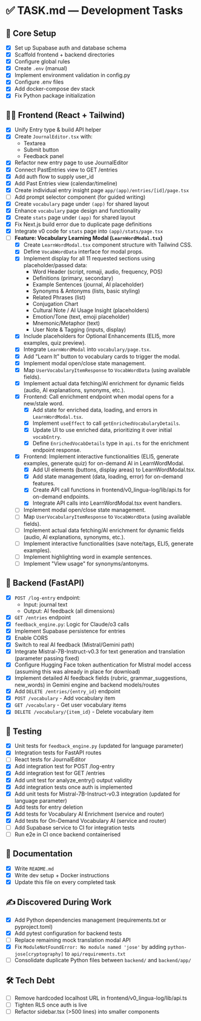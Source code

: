# ✅ TASK.md — Development Tasks

## 🧱 Core Setup
- [x] Set up Supabase auth and database schema
- [x] Scaffold frontend + backend directories
- [x] Configure global rules
- [x] Create `.env` (manual)
- [x] Implement environment validation in config.py
- [x] Configure .env files
- [x] Add docker-compose dev stack
- [x] Fix Python package initialization

## 🧑‍💻 Frontend (React + Tailwind)
- [x] Unify Entry type & build API helper
- [x] Create `JournalEditor.tsx` with:
  - Textarea
  - Submit button
  - Feedback panel
- [x] Refactor new entry page to use JournalEditor
- [x] Connect PastEntries view to GET /entries
- [x] Add auth flow to supply user_id
- [x] Add Past Entries view (calendar/timeline)
- [x] Create individual entry insight page `app/(app)/entries/[id]/page.tsx`
- [ ] Add prompt selector component (for guided writing)
- [x] Create `vocabulary` page under `(app)` for shared layout
- [x] Enhance `vocabulary` page design and functionality
- [x] Create `stats` page under `(app)` for shared layout
- [x] Fix Next.js build error due to duplicate page definitions
- [x] Integrate v0 code for `stats` page into `(app)/stats/page.tsx`
- [ ] **Feature: Vocabulary Learning Modal (`LearnWordModal.tsx`)**
  - [x] Create `LearnWordModal.tsx` component structure with Tailwind CSS.
  - [x] Define `VocabWordData` interface for modal props.
  - [x] Implement display for all 11 requested sections using placeholder/passed data:
    - Word Header (script, romaji, audio, frequency, POS)
    - Definitions (primary, secondary)
    - Example Sentences (journal, AI placeholder)
    - Synonyms & Antonyms (lists, basic styling)
    - Related Phrases (list)
    - Conjugation Chart
    - Cultural Note / AI Usage Insight (placeholders)
    - Emotion/Tone (text, emoji placeholder)
    - Mnemonic/Metaphor (text)
    - User Note & Tagging (inputs, display)
  - [x] Include placeholders for Optional Enhancements (ELI5, more examples, quiz preview).
  - [x] Integrate `LearnWordModal` into `vocabulary/page.tsx`.
  - [x] Add "Learn It" button to vocabulary cards to trigger the modal.
  - [x] Implement modal open/close state management.
  - [x] Map `UserVocabularyItemResponse` to `VocabWordData` (using available fields).
  - [x] Implement actual data fetching/AI enrichment for dynamic fields (audio, AI explanations, synonyms, etc.).
  - [x] Frontend: Call enrichment endpoint when modal opens for a new/stale word.
    - [x] Add state for enriched data, loading, and errors in `LearnWordModal.tsx`.
    - [x] Implement `useEffect` to call `getEnrichedVocabularyDetails`.
    - [x] Update UI to use enriched data, prioritizing it over initial `vocabEntry`.
    - [x] Define `EnrichedVocabDetails` type in `api.ts` for the enrichment endpoint response.
  - [x] Frontend: Implement interactive functionalities (ELI5, generate examples, generate quiz) for on-demand AI in LearnWordModal.
    - [x] Add UI elements (buttons, display areas) to LearnWordModal.tsx.
    - [x] Add state management (data, loading, error) for on-demand features.
    - [x] Create API call functions in frontend/v0_lingua-log/lib/api.ts for on-demand endpoints.
    - [x] Integrate API calls into LearnWordModal.tsx event handlers.
  - [ ] Implement modal open/close state management.
  - [ ] Map `UserVocabularyItemResponse` to `VocabWordData` (using available fields).
  - [ ] Implement actual data fetching/AI enrichment for dynamic fields (audio, AI explanations, synonyms, etc.).
  - [ ] Implement interactive functionalities (save note/tags, ELI5, generate examples).
  - [ ] Implement highlighting word in example sentences.
  - [ ] Implement "View usage" for synonyms/antonyms.

## 🧠 Backend (FastAPI)
- [x] `POST /log-entry` endpoint:
  - Input: journal text
  - Output: AI feedback (all dimensions)
- [x] `GET /entries` endpoint
- [x] `feedback_engine.py`: Logic for Claude/o3 calls
- [x] Implement Supabase persistence for entries
- [x] Enable CORS
- [x] Switch to real AI feedback (Mistral/Gemini path)
- [x] Integrate Mistral-7B-Instruct-v0.3 for text generation and translation (parameter passing fixed)
- [x] Configure Hugging Face token authentication for Mistral model access (assuming this was already in place for download)
- [x] Implement detailed AI feedback fields (rubric, grammar_suggestions, new_words) in Gemini engine and backend models/routes
- [x] Add `DELETE /entries/{entry_id}` endpoint
- [x] `POST /vocabulary` - Add vocabulary item
- [x] `GET /vocabulary` - Get user vocabulary items
- [x] `DELETE /vocabulary/{item_id}` - Delete vocabulary item

## 🧪 Testing
- [x] Unit tests for `feedback_engine.py` (updated for language parameter)
- [x] Integration tests for FastAPI routes
- [ ] React tests for JournalEditor
- [x] Add integration test for POST /log-entry
- [x] Add integration test for GET /entries
- [x] Add unit test for analyze_entry() output validity
- [x] Add integration tests once auth is implemented
- [x] Add unit tests for Mistral-7B-Instruct-v0.3 integration (updated for language parameter)
- [x] Add tests for entry deletion
- [x] Add tests for Vocabulary AI Enrichment (service and router)
- [x] Add tests for On-Demand Vocabulary AI (service and router)
- [ ] Add Supabase service to CI for integration tests
- [ ] Run e2e in CI once backend containerised

## 📄 Documentation
- [x] Write `README.md`
- [x] Write dev setup + Docker instructions
- [x] Update this file on every completed task

## ✍️ Discovered During Work
- [x] Add Python dependencies management (requirements.txt or pyproject.toml)
- [x] Add pytest configuration for backend tests
- [ ] Replace remaining mock translation modal API
- [x] Fix `ModuleNotFoundError: No module named 'jose'` by adding `python-jose[cryptography]` to `api/requirements.txt`
- [ ] Consolidate duplicate Python files between `backend/` and `backend/app/`

## 🛠 Tech Debt
- [ ] Remove hardcoded localhost URL in frontend/v0_lingua-log/lib/api.ts
- [ ] Tighten RLS once auth is live
- [ ] Refactor sidebar.tsx (>500 lines) into smaller components